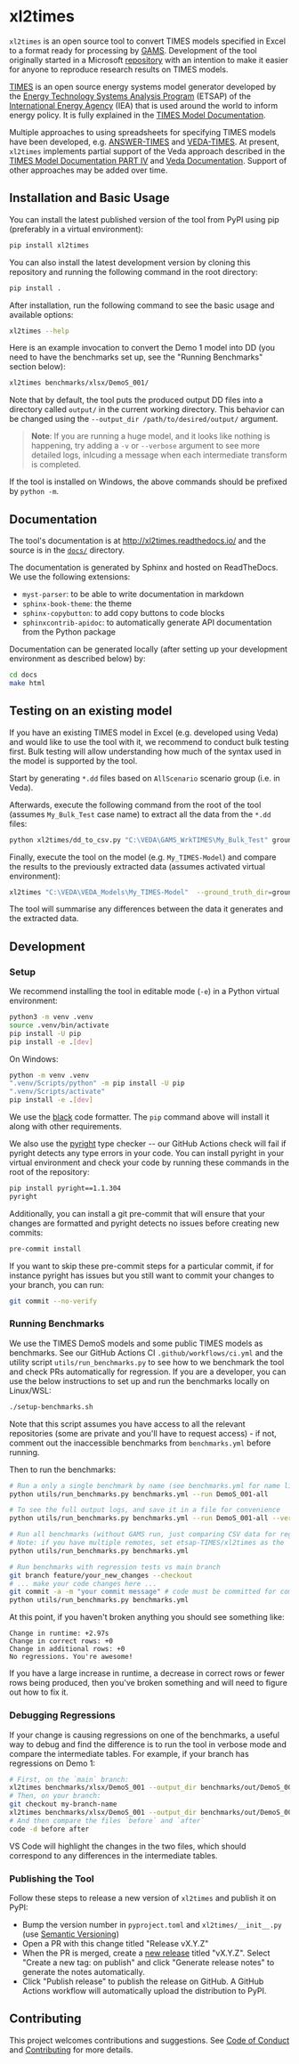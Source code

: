 # xl2times

`xl2times` is an open source tool to convert TIMES models specified in Excel to a format ready for processing by [GAMS](https://www.gams.com/).
Development of the tool originally started in a Microsoft [repository](https://github.com/microsoft/times-excel-reader) with an intention to make it easier for anyone to reproduce research results on TIMES models.

[TIMES](https://github.com/etsap-TIMES/TIMES_model) is an open source energy systems model generator developed by the [Energy Technology Systems Analysis Program](https://iea-etsap.org/) (ETSAP) of the [International Energy Agency](https://www.iea.org/) (IEA) that is used around the world to inform energy policy.
It is fully explained in the [TIMES Model Documentation](https://iea-etsap.org/index.php/documentation).

Multiple approaches to using spreadsheets for specifying TIMES models have been developed, e.g. [ANSWER-TIMES](https://iea-etsap.org/index.php/etsap-tools/data-handling-shells/answer) and [VEDA-TIMES](https://iea-etsap.org/index.php/etsap-tools/data-handling-shells/veda).
At present, `xl2times` implements partial support of the Veda approach described in the [TIMES Model Documentation PART IV](https://iea-etsap.org/docs/Documentation_for_the_TIMES_Model-Part-IV.pdf) and [Veda Documentation](https://veda-documentation.readthedocs.io/en/latest/pages/VedaTags.html).
Support of other approaches may be added over time.

## Installation and Basic Usage

You can install the latest published version of the tool from PyPI using pip (preferably in a virtual environment):
```bash
pip install xl2times
```

You can also install the latest development version by cloning this repository and running the following command in the root directory:
```bash
pip install .
```

After installation, run the following command to see the basic usage and available options:
```bash
xl2times --help
```

Here is an example invocation to convert the Demo 1 model into DD (you need to have the benchmarks set up, see the "Running Benchmarks" section below):
```sh
xl2times benchmarks/xlsx/DemoS_001/
```
Note that by default, the tool puts the produced output DD files into a directory called `output/` in the current working directory. This behavior can be changed using the `--output_dir /path/to/desired/output/` argument.

> **Note**: If you are running a huge model, and it looks like nothing is happening, try adding a `-v` or `--verbose` argument to see more detailed logs, inlcuding a message when each intermediate transform is completed.

If the tool is installed on Windows, the above commands should be prefixed by `python -m`.

## Documentation

The tool's documentation is at http://xl2times.readthedocs.io/ and the source is in the [`docs/`](https://github.com/etsap-TIMES/xl2times/blob/main/docs) directory.

The documentation is generated by Sphinx and hosted on ReadTheDocs. We use the following extensions:
- `myst-parser`: to be able to write documentation in markdown
- `sphinx-book-theme`: the theme
- `sphinx-copybutton`: to add copy buttons to code blocks
- `sphinxcontrib-apidoc`: to automatically generate API documentation from the Python package

Documentation can be generated locally (after setting up your development environment as described below) by:
```bash
cd docs
make html
```

## Testing on an existing model

If you have an existing TIMES model in Excel (e.g. developed using Veda) and would like to use the tool with it, we recommend to conduct bulk testing first. Bulk testing will allow understanding how much of the syntax used in the model is supported by the tool.

Start by generating `*.dd` files based on `AllScenario` scenario group (i.e. in Veda).

Afterwards, execute the following command from the root of the tool (assumes `My_Bulk_Test` case name) to extract all the data from the `*.dd` files:
```bash
python xl2times/dd_to_csv.py "C:\VEDA\GAMS_WrkTIMES\My_Bulk_Test" ground_truth
```

Finally, execute the tool on the model (e.g. `My_TIMES-Model`) and compare the results to the previously extracted data (assumes activated virtual environment):
```bash
xl2times "C:\VEDA\VEDA_Models\My_TIMES-Model"  --ground_truth_dir=ground_truth
```

The tool will summarise any differences between the data it generates and the extracted data.

## Development

### Setup

We recommend installing the tool in editable mode (`-e`) in a Python virtual environment:
```bash
python3 -m venv .venv
source .venv/bin/activate
pip install -U pip
pip install -e .[dev]
```

On Windows:
```bash
python -m venv .venv
".venv/Scripts/python" -m pip install -U pip
".venv/Scripts/activate"
pip install -e .[dev]
```

We use the [black](https://pypi.org/project/black/) code formatter. The `pip` command above will install it along with other requirements.

We also use the [pyright](https://github.com/microsoft/pyright/) type checker -- our GitHub Actions check will fail if pyright detects any type errors in your code. You can install pyright in your virtual environment and check your code by running these commands in the root of the repository:
```bash
pip install pyright==1.1.304
pyright
```
Additionally, you can install a git pre-commit that will ensure that your changes are formatted and pyright detects no issues before creating new commits:
```bash
pre-commit install
```
If you want to skip these pre-commit steps for a particular commit, if for instance pyright has issues but you still want to commit your changes to your branch, you can run:
```bash
git commit --no-verify
```

### Running Benchmarks

We use the TIMES DemoS models and some public TIMES models as benchmarks.
See our GitHub Actions CI `.github/workflows/ci.yml` and the utility script `utils/run_benchmarks.py` to see how to we benchmark the tool and check PRs automatically for regression.
If you are a developer, you can use the below instructions to set up and run the benchmarks locally on Linux/WSL:

```bash
./setup-benchmarks.sh
```
Note that this script assumes you have access to all the relevant repositories (some are private and you'll have to request access) - if not, comment out the inaccessible benchmarks from `benchmarks.yml` before running.

Then to run the benchmarks:
```bash
# Run a only a single benchmark by name (see benchmarks.yml for name list)
python utils/run_benchmarks.py benchmarks.yml --run DemoS_001-all

# To see the full output logs, and save it in a file for convenience
python utils/run_benchmarks.py benchmarks.yml --run DemoS_001-all --verbose | tee out.txt

# Run all benchmarks (without GAMS run, just comparing CSV data for regressions)
# Note: if you have multiple remotes, set etsap-TIMES/xl2times as the `origin`, as it is used for speed/correctness comparisons.
python utils/run_benchmarks.py benchmarks.yml

# Run benchmarks with regression tests vs main branch
git branch feature/your_new_changes --checkout
# ... make your code changes here ...
git commit -a -m "your commit message" # code must be committed for comparison to `main` branch to run.
python utils/run_benchmarks.py benchmarks.yml
```
At this point, if you haven't broken anything you should see something like:
```
Change in runtime: +2.97s
Change in correct rows: +0
Change in additional rows: +0
No regressions. You're awesome!
```
If you have a large increase in runtime, a decrease in correct rows or fewer rows being produced, then you've broken something and will need to figure out how to fix it.

### Debugging Regressions

If your change is causing regressions on one of the benchmarks, a useful way to debug and find the difference is to run the tool in verbose mode and compare the intermediate tables. For example, if your branch has regressions on Demo 1:
```bash
# First, on the `main` branch:
xl2times benchmarks/xlsx/DemoS_001 --output_dir benchmarks/out/DemoS_001-all --ground_truth_dir benchmarks/csv/DemoS_001-all -v -v > before 2>&1
# Then, on your branch:
git checkout my-branch-name
xl2times benchmarks/xlsx/DemoS_001 --output_dir benchmarks/out/DemoS_001-all --ground_truth_dir benchmarks/csv/DemoS_001-all -v -v > after 2>&1
# And then compare the files `before` and `after`
code -d before after
```
VS Code will highlight the changes in the two files, which should correspond to any differences in the intermediate tables.

### Publishing the Tool

Follow these steps to release a new version of `xl2times` and publish it on PyPI:
- Bump the version number in `pyproject.toml` and `xl2times/__init__.py` (use [Semantic Versioning](https://semver.org/))
- Open a PR with this change titled "Release vX.Y.Z"
- When the PR is merged, create a [new release](https://github.com/etsap-TIMES/xl2times/releases/new) titled "vX.Y.Z". Select "Create a new tag: on publish" and click "Generate release notes" to generate the notes automatically.
- Click "Publish release" to publish the release on GitHub. A GitHub Actions workflow will automatically upload the distribution to PyPI.

## Contributing

This project welcomes contributions and suggestions. See [Code of Conduct](https://github.com/etsap-TIMES/xl2times/blob/main/CODE_OF_CONDUCT.md) and [Contributing](https://github.com/etsap-TIMES/xl2times/blob/main/CONTRIBUTING.md) for more details.
